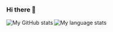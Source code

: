 ### Hi there 👋

<!--
**marckraw/marckraw** is a ✨ _special_ ✨ repository because its `README.md` (this file) appears on your GitHub profile.

Here are some ideas to get you started:

- 🔭 I’m currently working on ...
- 🌱 I’m currently learning ...
- 👯 I’m looking to collaborate on ...
- 🤔 I’m looking for help with ...
- 💬 Ask me about ...
- 📫 How to reach me: ...
- 😄 Pronouns: ...
- ⚡ Fun fact: ...
-->


 <img align="left" alt="My GitHub stats" src="https://github-readme-stats.vercel.app/api?username=marckraw&count_private=true" />
<img align="left" alt="My language stats" src="https://github-readme-stats.vercel.app/api/top-langs/?username=marckraw&layout=compact" /> 



[website]: https://marcin.codes
[instagram]: https://instagram.com/marckraw
[instagram2]: https://instagram.com/marcin.codes
[linkedin]: https://www.linkedin.com/in/adamromanski/
